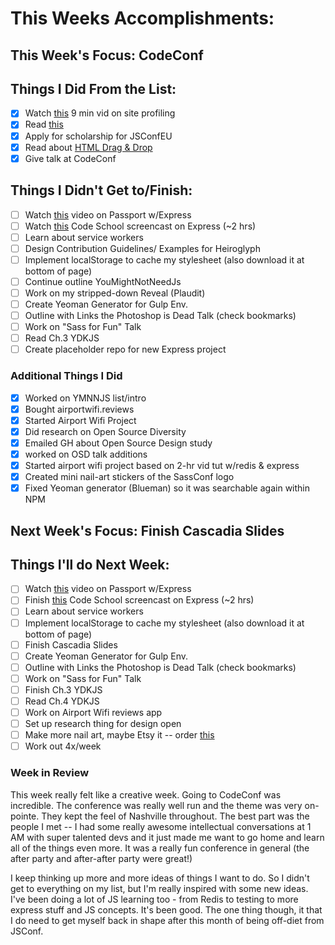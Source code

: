 # This Weeks Accomplishments:

## This Week's Focus: CodeConf

## Things I Did From the List:

- [x] Watch [this](https://www.youtube.com/watch?v=QU1JAW5LRKU) 9 min vid on site profiling
- [x] Read [this](http://www.sitepoint.com/future-generation-css-selectors-level-4/)
- [x] Apply for scholarship for JSConfEU
- [x] Read about [HTML Drag & Drop](http://www.html5rocks.com/en/tutorials/dnd/basics/)
- [x] Give talk at CodeConf

## Things I Didn't Get to/Finish:

- [ ] Watch [this](https://www.youtube.com/watch?v=twav6O53zIQ) video on Passport w/Express
- [ ] Watch [this](https://www.codeschool.com/screencasts/soup-to-bits-building-blocks-of-express-js/?utm_medium=email&utm_campaign=recommendation_soup_to_bits&utm_source=mandrill&utm_content=null) Code School screencast on Express (~2 hrs)
- [ ] Learn about service workers
- [ ] Design Contribution Guidelines/ Examples for Heiroglyph
- [ ] Implement localStorage to cache my stylesheet (also download it at bottom of page)
- [ ] Continue outline YouMightNotNeedJs
- [ ] Work on my stripped-down Reveal (Plaudit)
- [ ] Create Yeoman Generator for Gulp Env.
- [ ] Outline with Links the Photoshop is Dead Talk (check bookmarks)
- [ ] Work on "Sass for Fun" Talk
- [ ] Read Ch.3 YDKJS
- [ ] Create placeholder repo for new Express project

### Additional Things I Did

- [x] Worked on YMNNJS list/intro
- [x] Bought airportwifi.reviews
- [x] Started Airport Wifi Project
- [x] Did research on Open Source Diversity
- [x] Emailed GH about Open Source Design study
- [x] worked on OSD talk additions
- [x] Started airport wifi project based on 2-hr vid tut w/redis & express
- [x] Created mini nail-art stickers of the SassConf logo
- [x] Fixed Yeoman generator (Blueman) so it was searchable again within NPM

## Next Week's Focus: Finish Cascadia Slides

## Things I'll do Next Week:
- [ ] Watch [this](https://www.youtube.com/watch?v=twav6O53zIQ) video on Passport w/Express
- [ ] Finish [this](https://www.codeschool.com/screencasts/soup-to-bits-building-blocks-of-express-js/?utm_medium=email&utm_campaign=recommendation_soup_to_bits&utm_source=mandrill&utm_content=null) Code School screencast on Express (~2 hrs)
- [ ] Learn about service workers
- [ ] Implement localStorage to cache my stylesheet (also download it at bottom of page)
- [ ] Finish Cascadia Slides
- [ ] Create Yeoman Generator for Gulp Env.
- [ ] Outline with Links the Photoshop is Dead Talk (check bookmarks)
- [ ] Work on "Sass for Fun" Talk
- [ ] Finish Ch.3 YDKJS
- [ ] Read Ch.4 YDKJS
- [ ] Work on Airport Wifi reviews app
- [ ] Set up research thing for design open
- [ ] Make more nail art, maybe Etsy it -- order [this](http://www.amazon.com/Blank-Microscope-Slides-Square-Cover/dp/B002OS6D9I)
- [ ] Work out 4x/week

### Week in Review

This week really felt like a creative week. Going to CodeConf was incredible. The conference was really well run and the theme was very on-pointe. They kept the feel of Nashville throughout. The best part was the people I met -- I had some really awesome intellectual conversations at 1 AM with super talented devs and it just made me want to go home and learn all of the things even more. It was a really fun conference in general (the after party and after-after party were great!)

I keep thinking up more and more ideas of things I want to do. So I didn't get to everything on my list, but I'm really inspired with some new ideas. I've been doing a lot of JS learning too - from Redis to testing to more express stuff and JS concepts. It's been good. The one thing though, it that I do need to get myself back in shape after this month of being off-diet from JSConf.